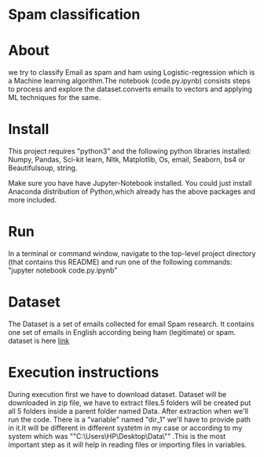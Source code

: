 # Spam classification
# About
we try to classify Email as spam and ham using Logistic-regression which is a Machine learning algorithm.The notebook (code.py.ipynb) consists steps to process and explore the dataset.converts emails to vectors and applying ML techniques for the same.
# Install 
This project requires "python3" and the following python libraries installed:
Numpy,
Pandas,
Sci-kit learn,
Nltk,
Matplotlib,
Os,
email,
Seaborn,
bs4 or Beautifulsoup,
string.

Make sure you have have Jupyter-Notebook installed.
You could just install Anaconda distribution of Python,which already has the above packages and more included.

# Run
In a terminal or command window, navigate to the top-level project directory (that contains this README) and run one of the following commands:
"jupyter notebook code.py.ipynb"

# Dataset
The Dataset is a set of emails collected for email Spam research. It contains one set of emails in English according being ham (legitimate) or spam.
dataset is here [link](https://spamassassin.apache.org/old/publiccorpus/)

# Execution instructions
During execution first we have to download dataset. Dataset will be downloaded in zip file, we have to extract files.5 folders will be created put all 5 folders inside a parent folder named Data. After extraction when we'll run the code. There is a "variable" named "dir_1" we'll have to provide path in it.It will be different in different systetm in my case or according to my system which was  ""C:\\Users\\HP\\Desktop\\Data\\"" .This is the most important step as it will help in reading files or importing files in variables.

